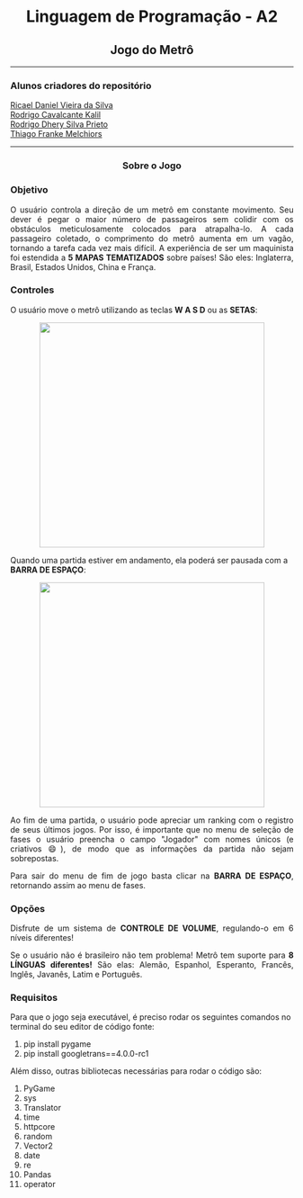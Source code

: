 <h1 align="center">Linguagem de Programação - A2</h1>
<h2 align="center">Jogo do Metrô</h2>

<hr>

<h3> Alunos criadores do repositório </h3>

<a href = "https://github.com/RicaelDaniel"> Ricael Daniel Vieira da Silva <a/>
<br>
<a href = "https://github.com/Superalien10"> Rodrigo Cavalcante Kalil <a/>
<br>
<a href = "https://github.com/rdhery"> Rodrigo Dhery Silva Prieto <a/>
<br>
<a href = "https://github.com/TFrankeM"> Thiago Franke Melchiors <a/>

<hr>

<h3 align="center"> <b>Sobre o Jogo</b> </h3>

<h3> Objetivo </h3>
<p align="justify"> O usuário controla a direção de um metrô em constante movimento. Seu dever é pegar o maior número de passageiros sem colidir com os obstáculos meticulosamente colocados para atrapalha-lo. A cada passageiro coletado, o comprimento do metrô aumenta em um vagão, tornando a tarefa cada vez mais difícil. A experiência de ser um maquinista foi estendida a <b>5 MAPAS TEMATIZADOS</b> sobre países! São eles: Inglaterra, Brasil, Estados Unidos, China e França.
</p>

<h3> Controles </h3>
<p> O usuário move o metrô utilizando as teclas <b>W A S D</b> ou as <b>SETAS</b>: 
</p>

<div align="center">
<img src="https://img.freepik.com/vetores-premium/seta-do-botao-do-teclado-e-icone-do-conjunto-wasd-vetor-plano-minimo-simples-para-aplicativo-e-web-design_574175-518.jpg?w=2000" width="400px" />
</div>

<p> Quando uma partida estiver em andamento, ela poderá ser pausada com a <b>BARRA DE ESPAÇO</b>: 
</p>

<div align="center">
<img src="https://sites.google.com/site/doomyaracelly123/_/rsrc/1410295253625/home/barra-espaciadora/descarga%20%282%29.jpg" width="400px" />
</div>

<p align="justify">Ao fim de uma partida, o usuário pode apreciar um ranking com o registro de seus últimos jogos. Por isso, é importante que no menu de seleção de fases o usuário preencha o campo "Jogador" com nomes únicos (e criativos 😄), de modo que as informações da partida não sejam sobrepostas.
</p>

<p align="justify">Para sair do menu de fim de jogo basta clicar na <b>BARRA DE ESPAÇO</b>, retornando assim ao menu de fases.
</p>

<h3>Opções</h3>
<p align="justify"> Disfrute de um sistema de <b>CONTROLE DE VOLUME</b>, regulando-o em 6 níveis diferentes!
</p>
  
<p align="justify"> Se o usuário não é brasileiro não tem problema! Metrô tem suporte para <b>8 LÍNGUAS diferentes!</b> São elas: Alemão, Espanhol, Esperanto, Francês, Inglês, Javanês, Latim e Português.
</p>
  
<h3>Requisitos</h3>
<p>Para que o jogo seja executável, é preciso rodar os seguintes comandos no terminal do seu editor de código fonte:
</p>

<ol>
<li>pip install pygame</li>
<li>pip install googletrans==4.0.0-rc1</li>
</ol>

<p>Além disso, outras bibliotecas necessárias para rodar o código são:
</p>

<ol>
<li>PyGame</li>
<li>sys</li>
<li>Translator</li>
<li>time</li>
<li>httpcore</li>
<li>random</li>
<li>Vector2</li>
<li>date</li>
<li>re</li>
<li>Pandas</li>
<li>operator</li>
</ol>
